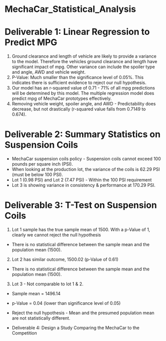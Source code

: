 # MechaCar_Statistical_Analysis

# Deliverable 1: Linear Regression to Predict MPG 
1. Ground clearance and length of vehicle are likely to provide a variance to the model. Therefore the vehicles ground clearance and length have significant impact of mpg. Other variance can include the spoiler type and angle, AWD and vehicle weight.
2. P-Value: Much smaller than the significance level of 0.05%. This indicates there is sufficient evidence to reject our null hypothesis.
3. Our model has an r-squared value of 0.71 - 71% of all mpg predictions will be determined by this model. The multiple regression model does predict mpg of MechaCar prototypes effectively.
4. Removing vehicle weight, spoiler angle, and AWD - Predictability does decrease, but not drastically (r-squared value falls from 0.7149 to 0.674).


# Deliverable 2: Summary Statistics on Suspension Coils

- MechaCar suspension coils policy - Suspension coils cannot exceed 100 pounds per square inch (PSI). 
- When looking at the production lot, the variance of the coils is 62.29 PSI (must be below 100 PSI).
- Lot 1 (0.98 PSI) and Lot 2 (7.47 PSI) - Within the 100 PSI requirement 
- Lot 3 is showing variance in consistency & performance at 170.29 PSI.

# Deliverable 3: T-Test on Suspension Coils

1. Lot 1 sample has the true sample mean of 1500. With a p-Value of 1, clearly we cannot reject the null hypothesis
- There is no statistical difference between the sample mean and the population mean (1500).

2. Lot 2 has similar outcome, 1500.02 (p-Value of 0.61)
- There is no statistical difference between the sample mean and the population mean (1500).

3. Lot 3 - Not comparable to lot 1 & 2. 
- Sample mean = 1496.14
- p-Value = 0.04 (lower than significance level of 0.05)
- Reject the null hypothesis - Mean and the presumed population mean are not statistically different.

- Deliverable 4: Design a Study Comparing the MechaCar to the Competition
